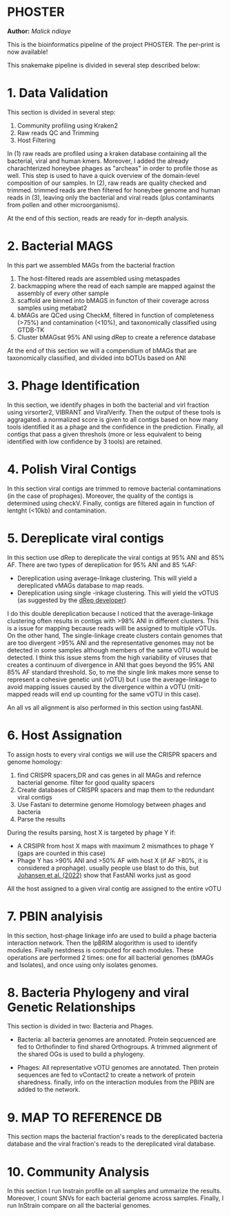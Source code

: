 PHOSTER
==============
**Author:** *Malick ndiaye*


This is the bioinformatics pipeline of the project PHOSTER. The per-print is now available!

This snakemake pipeline is divided in several step described below:

# 1. Data Validation

This section is divided in several step:

1. Community profiling using Kraken2
2. Raw reads QC and Trimming
3. Host Filtering

In (1) raw reads are profiled using a kraken database containing all the bacterial, viral and human kmers. Moreover, I added the already charachterized honeybee phages as "archeas" in order to profile those as well. This step is used to have a quick overview of the domain-level composition of our samples. In (2), raw reads are quality checked and trimmed. trimmed reads are then filtered for honeybee genome and human reads in (3), leaving only the bacterial and viral reads (plus contaminants from pollen and other microorganisms). 

At the end of this section, reads are ready for in-depth analysis.

#  2. Bacterial MAGS

In this part we assembled MAGs from the bacterial fraction

1. The host-filtered reads are assembled using metaspades
2. backmapping where the read of each sample are mapped against the assembly of every other sample
3. scaffold are binned into bMAGS in functon of their coverage across samples using metabat2
4. bMAGs are QCed using CheckM, filtered in function of completeness (>75%) and contamination (<10%), and taxonomically classified using GTDB-TK
5. Cluster bMAGsat 95% ANI using dRep to create a reference database

At the end of this section we will a compendium of bMAGs that are taxonomically classified, and divided into bOTUs based on ANI

# 3. Phage Identification

In this section, we identify phages in both the bacterial and virl fraction using virsorter2, VIBRANT and ViralVerify. Then the output of these tools is aggragated. a normalized score is given to all contigs based on how many tools identified it as a phage and the confidence in the prediction. Finally, all contigs that pass a given threshols (more or less equivalent to being identified with low confidence by 3 tools) are retained.

# 4. Polish Viral Contigs

In this section viral contigs are trimmed to remove bacterial contaminations (in the case of prophages). Moreover, the quality of the contigs is determined using checkV. Finally, contigs are filtered again in function of lentght (<10kb) and contamination.

# 5. Dereplicate viral contigs

In this section use dRep to dereplicate the viral contigs at 95% ANI and 85% AF. There are two types of dereplication for 95% ANI and 85 %AF:
- Dereplication using average-linkage clustering. This will yield a dereplicated vMAGs database to map reads.
- Dereplication using single -inkage clustering. This will yield the vOTUS (as suggested by the [dRep developer](https://drep.readthedocs.io/en/latest/choosing_parameters.html))

I do this double dereplication because I noticed that the average-linkage clustering often results in contigs with >98% ANI in different clusters. This is a issue for mapping because reads willl be assigned to multiple vOTUs. On the other hand, The single-linkage create clusters contain genomes that are too divergent >95% ANI and the representative genomes may not be detected in some samples although members of the same vOTU would be detected. I think this issue stems from the high variability of viruses that creates a continuum of divergence in ANI that goes beyond the 95% ANI 85% AF standard threshold. So, to me the single link makes more sense to represent a cohesive genetic unit (vOTU) but I use the average-linkage to avoid mapping issues caused by the divergence within a vOTU (mlti-mapped reads will end up counting for the same vOTU in this case). 

An all vs all alignment is also performed in this section using fastANI.

# 6. Host Assignation

To assign hosts to every viral contigs we will use the CRISPR spacers and genome homology:

1. find CRISPR spacers,DR and cas genes in all MAGs and refernce bacterial genome. filter for good quality spacers
2. Create databases of CRISPR spacers and map them to the redundant viral contigs 
3. Use Fastani to determine genome Homology between phages and bacteria
4. Parse the results

During the results parsing, host X is targeted by phage Y if:
- A CRSIPR from host X maps with maximum 2 mismathces to phage Y (gaps are counted in this case)
- Phage Y has >90% ANI and >50% AF with host X (if AF >80%, it is considered a prophage). usually people use blast to do this, but [Johansen et al. (2022)](https://www.nature.com/articles/s41467-022-28581-5) show that FastANI works just as good

All the host assigned to a given viral contig are assigned to the entire vOTU

# 7. PBIN analyisis

In this section, host-phage linkage info are used to build a phage bacteria interaction network. Then the lpBRIM alogorithm is used to identify modules. Finally nestdness is computed for each modules. These operations are performed 2 times: one for all bacterial genomes (bMAGs and Isolates), and once using only isolates genomes. 

# 8. Bacteria Phylogeny and viral Genetic Relationships

This section is divided in two: Bacteria and Phages.

- Bacteria: all bacteria genomes are annotated. Protein seqcuenced are fed to Orthofinder to find shared Orthogroups. A trimmed alignment of the shared OGs is used to build a phylogeny.

- Phages: All representative vOTU genomes are annotated. Then protein sequences are fed to vContact2 to create a network of protein sharedness. finally, info on the interaction modules from the PBIN are added to the network.

# 9. MAP TO REFERENCE DB 

This section maps the bacterial fraction's reads to the dereplicated bacteria database and the viral fraction's reads to the dereplicated viral database. 

# 10. Community Analysis

In this section I run Instrain profile on all samples and ummarize the results. Moreover, I count SNVs for each bacterial genome across samples. Finally, I run InStrain compare on all the bacterial genomes.
